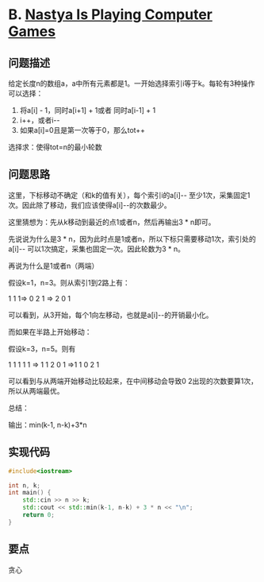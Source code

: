 # B. [Nastya Is Playing Computer Games](https://codeforces.com/problemset/problem/1136/B)

## 问题描述

给定长度n的数组a，a中所有元素都是1。一开始选择索引i等于k。每轮有3种操作可以选择：

1. 将a[i] - 1，同时a[i+1] + 1或者 同时a[i-1] + 1
2. i++，或者i--
3. 如果a[i]=0且是第一次等于0，那么tot++



选择求：使得tot=n的最小轮数



## 问题思路

这里，下标移动不确定（和k的值有关），每个索引i的a[i]-- 至少1次，采集固定1次。因此除了移动，我们应该使得a[i]--的次数最少。



这里猜想为：先从k移动到最近的点1或者n，然后再输出3 * n即可。



先说说为什么是3 * n，因为此时点是1或者n，所以下标只需要移动1次，索引处的a[i]-- 可以1次搞定，采集也固定一次。因此轮数为3 * n。

再说为什么是1或者n（两端）

假设k=1，n=3。则从索引1到2路上有：

1 1 1=> 0 2 1 => 2 0 1

可以看到，从3开始，每个1向左移动，也就是a[i]--的开销最小化。



而如果在半路上开始移动：

假设k=3，n=5。则有

1 1 1 1 1 => 1 1 2 0 1  =>1 1 0 2 1

可以看到与从两端开始移动比较起来，在中间移动会导致0 2出现的次数要算1次，所以从两端最优。



总结：

输出：min(k-1, n-k)+3*n

## 实现代码

```c++
#include<iostream>

int n, k;
int main() {
	std::cin >> n >> k;
	std::cout << std::min(k-1, n-k) + 3 * n << "\n";
	return 0;
}
```



## 要点

贪心